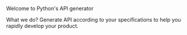 Welcome to Python's API generator

What we do?
Generate API according to your specifications to help you rapidly develop your product. 